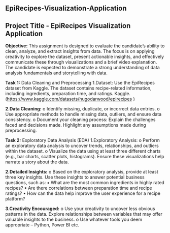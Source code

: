 ## EpiRecipes-Visualization-Application ##


## Project Title - EpiRecipes Visualization Application ##

__Objective:__ This assignment is designed to evaluate the candidate’s ability to clean, analyze, and extract insights from data. The focus is on applying creativity to explore the dataset, present actionable insights, and effectively communicate these through visualizations and a brief video explanation. The candidate is expected to demonstrate a strong understanding of data analysis fundamentals and storytelling with data.

__Task 1:__  Data Cleaning and Preprocessing
1.Dataset: Use the EpiRecipes dataset from Kaggle. The dataset contains recipe-related information, including ingredients, preparation time, and ratings. Kaggle.(https://www.kaggle.com/datasets/hugodarwood/epirecipes )

__2.Data Cleaning:__
o Identify missing, duplicate, or incorrect data entries.
o Use appropriate methods to handle missing data, outliers, and ensure data consistency.
o Document your cleaning process: Explain the challenges faced and decisions made. Highlight any assumptions made during preprocessing.

__Task 2:__  Exploratory Data Analysis (EDA)
1.Exploratory Analysis:
o Perform an exploratory data analysis to uncover trends, relationships, and outliers within the dataset.
o Visualize the data using at least three different charts (e.g., bar charts, scatter plots, histograms). Ensure these visualizations help narrate a story about the data.

__2.Detailed Insights:__
o Based on the exploratory analysis, provide at least three key insights. Use these insights to answer potential business questions, such as:
▪ What are the most common ingredients in highly rated recipes?
▪ Are there correlations between preparation time and recipe ratings?
▪ How can the data help improve the user experience for a recipe platform?


__3.Creativity Encouraged:__
o Use your creativity to uncover less obvious patterns in the data. Explore relationships between variables that may offer valuable insights to the business.
o Use whatever tools you deem appropriate – Python, Power BI etc.

